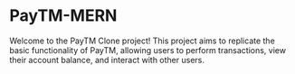 # PayTM-MERN
Welcome to the PayTM Clone project! This project aims to replicate the basic functionality of PayTM, allowing users to perform transactions, view their account balance, and interact with other users.
